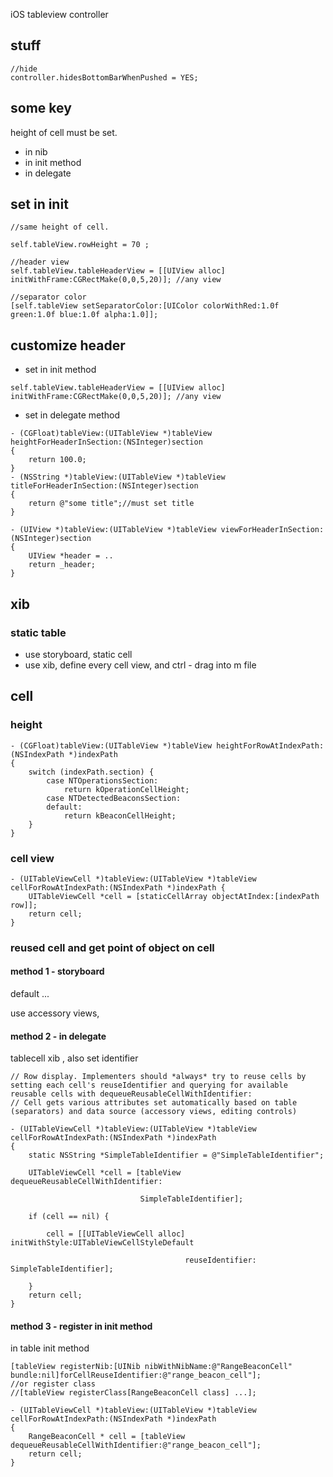 iOS tableview controller

## stuff

```objc
//hide 
controller.hidesBottomBarWhenPushed = YES;
```

## some key

height of cell must be set.

* in nib
* in init method
* in delegate

## set in init

```objc
//same height of cell.

self.tableView.rowHeight = 70 ;

//header view
self.tableView.tableHeaderView = [[UIView alloc] initWithFrame:CGRectMake(0,0,5,20)]; //any view

//separator color
[self.tableView setSeparatorColor:[UIColor colorWithRed:1.0f green:1.0f blue:1.0f alpha:1.0]];
```

## customize  header

* set in init method

```objc
self.tableView.tableHeaderView = [[UIView alloc] initWithFrame:CGRectMake(0,0,5,20)]; //any view
```

* set in delegate method
```objc
- (CGFloat)tableView:(UITableView *)tableView heightForHeaderInSection:(NSInteger)section
{
    return 100.0;
}
- (NSString *)tableView:(UITableView *)tableView titleForHeaderInSection:(NSInteger)section
{
    return @"some title";//must set title
}

- (UIView *)tableView:(UITableView *)tableView viewForHeaderInSection:(NSInteger)section
{
    UIView *header = ..
    return _header;
}
```

## xib

### static table

* use storyboard, static cell
* use xib, define every cell view, and ctrl - drag into m file

## cell

### height
```objc
- (CGFloat)tableView:(UITableView *)tableView heightForRowAtIndexPath:(NSIndexPath *)indexPath
{
    switch (indexPath.section) {
        case NTOperationsSection:
            return kOperationCellHeight;
        case NTDetectedBeaconsSection:
        default:
            return kBeaconCellHeight;
    }
}
```
### cell view

```objc
- (UITableViewCell *)tableView:(UITableView *)tableView cellForRowAtIndexPath:(NSIndexPath *)indexPath {
    UITableViewCell *cell = [staticCellArray objectAtIndex:[indexPath row]];
    return cell;
}
```

### reused cell and get point of object on cell

#### method 1 - storyboard

default ...

use accessory views,

#### method 2 - in delegate

tablecell xib , also set identifier
```objc
// Row display. Implementers should *always* try to reuse cells by setting each cell's reuseIdentifier and querying for available reusable cells with dequeueReusableCellWithIdentifier:
// Cell gets various attributes set automatically based on table (separators) and data source (accessory views, editing controls)

- (UITableViewCell *)tableView:(UITableView *)tableView cellForRowAtIndexPath:(NSIndexPath *)indexPath
{
    static NSString *SimpleTableIdentifier = @"SimpleTableIdentifier";
    
    UITableViewCell *cell = [tableView dequeueReusableCellWithIdentifier:
                             
                             SimpleTableIdentifier];
    
    if (cell == nil) {
        
        cell = [[UITableViewCell alloc] initWithStyle:UITableViewCellStyleDefault
                 
                                       reuseIdentifier: SimpleTableIdentifier];
        
    }
    return cell;
}

```
#### method 3 - register in init method

in table init method
```objc
[tableView registerNib:[UINib nibWithNibName:@"RangeBeaconCell" bundle:nil]forCellReuseIdentifier:@"range_beacon_cell"];
//or register class
//[tableView registerClass[RangeBeaconCell class] ...];
```

```objc
- (UITableViewCell *)tableView:(UITableView *)tableView cellForRowAtIndexPath:(NSIndexPath *)indexPath
{
    RangeBeaconCell * cell = [tableView dequeueReusableCellWithIdentifier:@"range_beacon_cell"];
    return cell;
}
```


